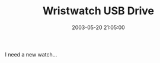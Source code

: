 ﻿---
layout: post
title: "Wristwatch USB Drive"
comments: false
date: 2003-05-20 21:05:00
categories:
 - Technology
subtext-id: 1572f178-ce0f-4f06-9b13-19e20b38b8da
alias: /blog/Wristwatch-USB-Drive.aspx
---


I need a new watch... 
